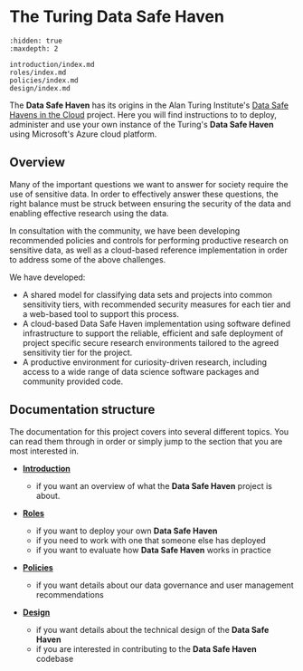 # The Turing Data Safe Haven

```{toctree}
:hidden: true
:maxdepth: 2

introduction/index.md
roles/index.md
policies/index.md
design/index.md
```

The **Data Safe Haven** has its origins in the Alan Turing Institute's [Data Safe Havens in the Cloud](https://www.turing.ac.uk/research/research-projects/data-safe-havens-cloud) project.
Here you will find instructions to to deploy, administer and use your own instance of the Turing's **Data Safe Haven** using Microsoft's Azure cloud platform.

## Overview

Many of the important questions we want to answer for society require the use of sensitive data.
In order to effectively answer these questions, the right balance must be struck between ensuring the security of the data and enabling effective research using the data.

In consultation with the community, we have been developing recommended policies and controls for performing productive research on sensitive data, as well as a cloud-based reference implementation in order to address some of the above challenges.

We have developed:

- A shared model for classifying data sets and projects into common sensitivity tiers, with recommended security measures for each tier and a web-based tool to support this process.
- A cloud-based Data Safe Haven implementation using software defined infrastructure to support the reliable, efficient and safe deployment of project specific secure research environments tailored to the agreed sensitivity tier for the project.
- A productive environment for curiosity-driven research, including access to a wide range of data science software packages and community provided code.

## Documentation structure

The documentation for this project covers into several different topics.
You can read them through in order or simply jump to the section that you are most interested in.

- [**Introduction**](introduction/index.md)
  - if you want an overview of what the **Data Safe Haven** project is about.

- [**Roles**](roles/index.md)
  - if you want to deploy your own **Data Safe Haven**
  - if you need to work with one that someone else has deployed
  - if you want to evaluate how **Data Safe Haven** works in practice

- [**Policies**](policies/index.md)
  - if you want details about our data governance and user management recommendations

- [**Design**](design/index.md)
  - if you want details about the technical design of the **Data Safe Haven**
  - if you are interested in contributing to the **Data Safe Haven** codebase
